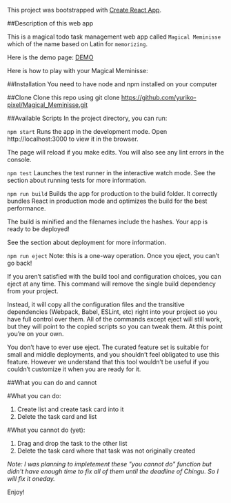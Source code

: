 This project was bootstrapped with [Create React App](https://github.com/facebook/create-react-app).

##Description of this web app

This is a magical todo task management web app called `Magical Meminisse` which of the name based on Latin for `memorizing`.

Here is the demo page: [DEMO](https://magical-meminissee.netlify.com/)

Here is how to play with your Magical Meminisse: 

##Installation
You need to have node and npm installed on your computer

##Clone
Clone this repo using git clone https://github.com/yuriko-pixel/Magical_Meminisse.git

##Available Scripts
In the project directory, you can run:

`npm start`
Runs the app in the development mode.
Open http://localhost:3000 to view it in the browser.

The page will reload if you make edits.
You will also see any lint errors in the console.

`npm test`
Launches the test runner in the interactive watch mode.
See the section about running tests for more information.

`npm run build`
Builds the app for production to the build folder.
It correctly bundles React in production mode and optimizes the build for the best performance.

The build is minified and the filenames include the hashes.
Your app is ready to be deployed!

See the section about deployment for more information.

`npm run eject`
Note: this is a one-way operation. Once you eject, you can’t go back!

If you aren’t satisfied with the build tool and configuration choices, you can eject at any time. This command will remove the single build dependency from your project.

Instead, it will copy all the configuration files and the transitive dependencies (Webpack, Babel, ESLint, etc) right into your project so you have full control over them. All of the commands except eject will still work, but they will point to the copied scripts so you can tweak them. At this point you’re on your own.

You don’t have to ever use eject. The curated feature set is suitable for small and middle deployments, and you shouldn’t feel obligated to use this feature. However we understand that this tool wouldn’t be useful if you couldn’t customize it when you are ready for it.

##What you can do and cannot

#What you can do:

1. Create list and create task card into it
2. Delete the task card and list

#What you cannot do (yet):

1. Drag and drop the task to the other list 
2. Delete the task card where that task was not originally created

_Note: I was planning to impletement these "you cannot do" function but didn't have enough time to fix all of them until the deadline of Chingu. So I will fix it oneday._

Enjoy!